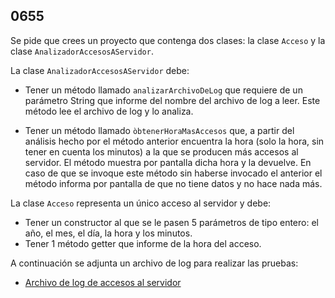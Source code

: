 ## 0655

Se pide que crees un proyecto que contenga dos clases: la clase `Acceso` y la clase `AnalizadorAccesosAServidor`. 

La clase `AnalizadorAccesosAServidor` debe:

* Tener un método llamado `analizarArchivoDeLog` que requiere de un parámetro String que informe del nombre del archivo de log a leer. Este método lee el archivo de log y lo analiza.

* Tener un método llamado `òbtenerHoraMasAccesos` que, a partir del análisis hecho por el método anterior encuentra la hora (solo la hora, sin tener en cuenta los minutos) a la que se producen más accesos al servidor. El método muestra por pantalla dicha hora y la devuelve. En caso de que se invoque este método sin haberse invocado el anterior el método informa por pantalla de que no tiene datos y no hace nada más.


La clase `Acceso` representa un único acceso al servidor y debe:

* Tener un constructor al que se le pasen 5 parámetros de tipo entero: el año, el mes, el día, la hora y los minutos.
* Tener 1 método getter que informe de la hora del acceso.

A continuación se adjunta un archivo de log para realizar las pruebas:

* [Archivo de log de accesos al servidor](https://gist.github.com/miguelbayon/6c761932cde983fa329deeefcbb9dd13)
